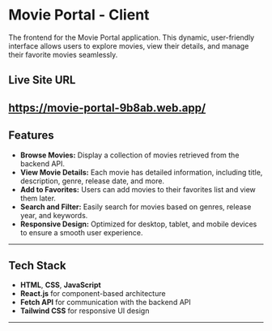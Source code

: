 # Movie Portal - Client

The frontend for the Movie Portal application. This dynamic, user-friendly interface allows users to explore movies, view their details, and manage their favorite movies seamlessly.

## Live Site URL
https://movie-portal-9b8ab.web.app/
---

## Features
- **Browse Movies:** Display a collection of movies retrieved from the backend API.
- **View Movie Details:** Each movie has detailed information, including title, description, genre, release date, and more.
- **Add to Favorites:** Users can add movies to their favorites list and view them later.
- **Search and Filter:** Easily search for movies based on genres, release year, and keywords.
- **Responsive Design:** Optimized for desktop, tablet, and mobile devices to ensure a smooth user experience.

---

## Tech Stack
- **HTML**, **CSS**, **JavaScript**
- **React.js** for component-based architecture
- **Fetch API** for communication with the backend API
- **Tailwind CSS** for responsive UI design

---